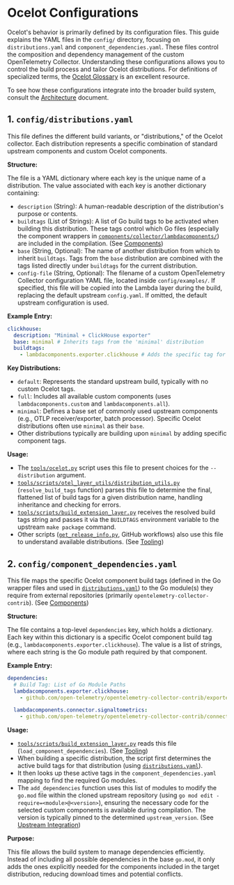 # Ocelot Configurations

Ocelot's behavior is primarily defined by its configuration files. This guide explains the YAML files in the `config/` directory, focusing on `distributions.yaml` and `component_dependencies.yaml`. These files control the composition and dependency management of the custom OpenTelemetry Collector. Understanding these configurations allows you to control the build process and tailor Ocelot distributions. For definitions of specialized terms, the [Ocelot Glossary](./glossary.md) is an excellent resource.

To see how these configurations integrate into the broader build system, consult the [Architecture](./architecture.md) document.

## 1. `config/distributions.yaml`

This file defines the different build variants, or "distributions," of the Ocelot collector. Each distribution represents a specific combination of standard upstream components and custom Ocelot components.

**Structure:**

The file is a YAML dictionary where each key is the unique name of a distribution. The value associated with each key is another dictionary containing:

-   `description` (String): A human-readable description of the distribution's purpose or contents.
-   `buildtags` (List of Strings): A list of Go build tags to be activated when building this distribution. These tags control which Go files (especially the component wrappers in [`components/collector/lambdacomponents/`](./components.md)) are included in the compilation. (See [Components](./components.md))
-   `base` (String, Optional): The name of another distribution from which to inherit `buildtags`. Tags from the `base` distribution are combined with the tags listed directly under `buildtags` for the current distribution.
-   `config-file` (String, Optional): The filename of a custom OpenTelemetry Collector configuration YAML file, located inside `config/examples/`. If specified, this file will be copied into the Lambda layer during the build, replacing the default upstream `config.yaml`. If omitted, the default upstream configuration is used.

**Example Entry:**

```yaml
clickhouse:
  description: "Minimal + ClickHouse exporter"
  base: minimal # Inherits tags from the 'minimal' distribution
  buildtags:
    - lambdacomponents.exporter.clickhouse # Adds the specific tag for the ClickHouse exporter
```

**Key Distributions:**

-   `default`: Represents the standard upstream build, typically with no custom Ocelot tags.
-   `full`: Includes all available custom components (uses `lambdacomponents.custom` and `lambdacomponents.all`).
-   `minimal`: Defines a base set of commonly used upstream components (e.g., OTLP receiver/exporter, batch processor). Specific Ocelot distributions often use `minimal` as their `base`.
-   Other distributions typically are building upon `minimal` by adding specific component tags.

**Usage:**

-   The [`tools/ocelot.py`](./tooling.md#1-toolsocelotpy) script uses this file to present choices for the `--distribution` argument.
-   [`tools/scripts/otel_layer_utils/distribution_utils.py`](./tooling.md#5-toolsscriptsotel_layer_utils-module) (`resolve_build_tags` function) parses this file to determine the final, flattened list of build tags for a given distribution name, handling inheritance and checking for errors.
-   [`tools/scripts/build_extension_layer.py`](./tooling.md#3-toolsscriptsbuild_extension_layerpy) receives the resolved build tags string and passes it via the `BUILDTAGS` environment variable to the upstream `make package` command.
-   Other scripts ([`get_release_info.py`](./tooling.md#6-other-scripts-toolstoolsscripts), GitHub workflows) also use this file to understand available distributions. (See [Tooling](./tooling.md))

## 2. `config/component_dependencies.yaml`

This file maps the specific Ocelot component build tags (defined in the Go wrapper files and used in [`distributions.yaml`](#1-configdistributionsyaml)) to the Go module(s) they require from external repositories (primarily `opentelemetry-collector-contrib`). (See [Components](./components.md))

**Structure:**

The file contains a top-level `dependencies` key, which holds a dictionary. Each key within this dictionary is a specific Ocelot component build tag (e.g., `lambdacomponents.exporter.clickhouse`). The value is a list of strings, where each string is the Go module path required by that component.

**Example Entry:**

```yaml
dependencies:
  # Build Tag: List of Go Module Paths
  lambdacomponents.exporter.clickhouse:
    - github.com/open-telemetry/opentelemetry-collector-contrib/exporter/clickhouseexporter

  lambdacomponents.connector.signaltometrics:
    - github.com/open-telemetry/opentelemetry-collector-contrib/connector/signaltometricsconnector
```

**Usage:**

-   [`tools/scripts/build_extension_layer.py`](./tooling.md#3-toolsscriptsbuild_extension_layerpy) reads this file (`load_component_dependencies`). (See [Tooling](./tooling.md))
-   When building a specific distribution, the script first determines the active build tags for that distribution (using [`distributions.yaml`](#1-configdistributionsyaml)).
-   It then looks up these active tags in the `component_dependencies.yaml` mapping to find the required Go modules.
-   The `add_dependencies` function uses this list of modules to modify the `go.mod` file within the cloned upstream repository (using `go mod edit -require=<module>@<version>`), ensuring the necessary code for the selected custom components is available during compilation. The version is typically pinned to the determined `upstream_version`. (See [Upstream Integration](./upstream.md))

**Purpose:**

This file allows the build system to manage dependencies efficiently. Instead of including all possible dependencies in the base `go.mod`, it only adds the ones explicitly needed for the components included in the target distribution, reducing download times and potential conflicts.
